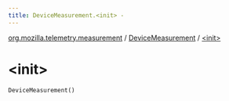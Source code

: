 ```yaml
---
title: DeviceMeasurement.<init> - 
---
```


[org.mozilla.telemetry.measurement](../index.html) / [DeviceMeasurement](index.html) / [&lt;init&gt;](./-init-.html)

# &lt;init&gt;

`DeviceMeasurement()`